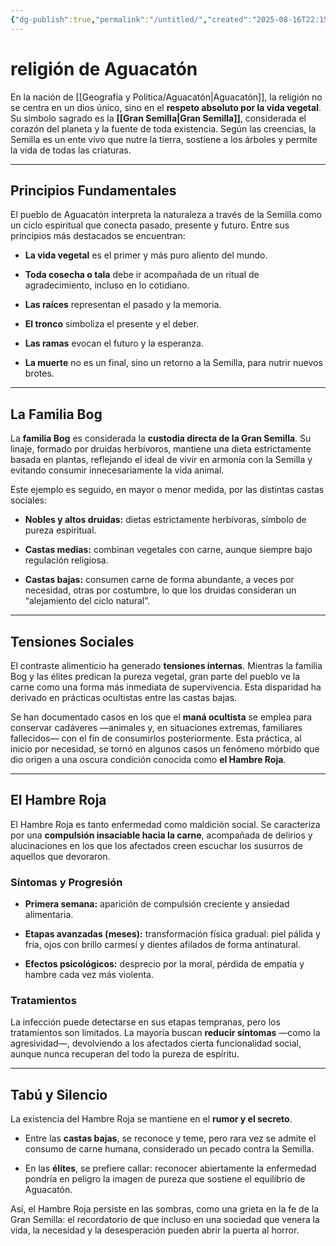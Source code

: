 ```yaml
---
{"dg-publish":true,"permalink":"/untitled/","created":"2025-08-16T22:15:23.700-06:00","updated":"2025-08-16T22:31:46.000-06:00"}
---
```


# religión de Aguacatón

En la nación de [[Geografía y Politica/Aguacatón\|Aguacatón]], la religión no se centra en un dios único, sino en el **respeto absoluto por la vida vegetal**. Su símbolo sagrado es la **[[Gran Semilla\|Gran Semilla]]**, considerada el corazón del planeta y la fuente de toda existencia. Según las creencias, la Semilla es un ente vivo que nutre la tierra, sostiene a los árboles y permite la vida de todas las criaturas.

---

## Principios Fundamentales

El pueblo de Aguacatón interpreta la naturaleza a través de la Semilla como un ciclo espiritual que conecta pasado, presente y futuro. Entre sus principios más destacados se encuentran:

- **La vida vegetal** es el primer y más puro aliento del mundo.
    
- **Toda cosecha o tala** debe ir acompañada de un ritual de agradecimiento, incluso en lo cotidiano.
    
- **Las raíces** representan el pasado y la memoria.
    
- **El tronco** simboliza el presente y el deber.
    
- **Las ramas** evocan el futuro y la esperanza.
    
- **La muerte** no es un final, sino un retorno a la Semilla, para nutrir nuevos brotes.
    

---

## La Familia Bog

La **familia Bog** es considerada la **custodia directa de la Gran Semilla**. Su linaje, formado por druidas herbívoros, mantiene una dieta estrictamente basada en plantas, reflejando el ideal de vivir en armonía con la Semilla y evitando consumir innecesariamente la vida animal.

Este ejemplo es seguido, en mayor o menor medida, por las distintas castas sociales:

- **Nobles y altos druidas:** dietas estrictamente herbívoras, símbolo de pureza espiritual.
    
- **Castas medias:** combinan vegetales con carne, aunque siempre bajo regulación religiosa.
    
- **Castas bajas:** consumen carne de forma abundante, a veces por necesidad, otras por costumbre, lo que los druidas consideran un “alejamiento del ciclo natural”.
    

---

## Tensiones Sociales

El contraste alimenticio ha generado **tensiones internas**. Mientras la familia Bog y las élites predican la pureza vegetal, gran parte del pueblo ve la carne como una forma más inmediata de supervivencia. Esta disparidad ha derivado en prácticas ocultistas entre las castas bajas.

Se han documentado casos en los que el **maná ocultista** se emplea para conservar cadáveres —animales y, en situaciones extremas, familiares fallecidos— con el fin de consumirlos posteriormente. Esta práctica, al inicio por necesidad, se tornó en algunos casos un fenómeno mórbido que dio origen a una oscura condición conocida como **el Hambre Roja**.

---

## El Hambre Roja

El Hambre Roja es tanto enfermedad como maldición social. Se caracteriza por una **compulsión insaciable hacia la carne**, acompañada de delirios y alucinaciones en los que los afectados creen escuchar los susurros de aquellos que devoraron.

### Síntomas y Progresión

- **Primera semana:** aparición de compulsión creciente y ansiedad alimentaria.
    
- **Etapas avanzadas (meses):** transformación física gradual: piel pálida y fría, ojos con brillo carmesí y dientes afilados de forma antinatural.
    
- **Efectos psicológicos:** desprecio por la moral, pérdida de empatía y hambre cada vez más violenta.
    

### Tratamientos

La infección puede detectarse en sus etapas tempranas, pero los tratamientos son limitados. La mayoría buscan **reducir síntomas** —como la agresividad—, devolviendo a los afectados cierta funcionalidad social, aunque nunca recuperan del todo la pureza de espíritu.

---

## Tabú y Silencio

La existencia del Hambre Roja se mantiene en el **rumor y el secreto**.

- Entre las **castas bajas**, se reconoce y teme, pero rara vez se admite el consumo de carne humana, considerado un pecado contra la Semilla.
    
- En las **élites**, se prefiere callar: reconocer abiertamente la enfermedad pondría en peligro la imagen de pureza que sostiene el equilibrio de Aguacatón.
    

Así, el Hambre Roja persiste en las sombras, como una grieta en la fe de la Gran Semilla: el recordatorio de que incluso en una sociedad que venera la vida, la necesidad y la desesperación pueden abrir la puerta al horror.